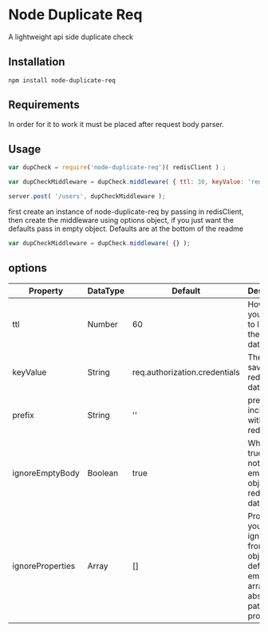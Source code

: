 Node Duplicate Req
==================

A lightweight api side duplicate check

Installation
--------------

```npm install node-duplicate-req```

Requirements
--------------

In order for it to work it must be placed after request body parser.

Usage
-----

```javascript
var dupCheck = require('node-duplicate-req')( redisClient ) ;

var dupCheckMiddleware = dupCheck.middleware( { ttl: 30, keyValue: 'req.user.id', ignoreProperties[ 'user.age', 'user.notes' } );

server.post( '/users', dupCheckMiddleware );
```
first create an instance of node-duplicate-req by passing in redisClient, then create the middleware using options object, if
you just want the defaults pass in empty object. Defaults are at the bottom of the readme

```javascript
var dupCheckMiddleware = dupCheck.middleware( {} );
```

options
---------

| Property | DataType | Default | Description |
|----------|----------|---------|-------------|
| ttl      | Number | 60 | How long you want it to live in the redis database |
| keyValue | String | req.authorization.credentials | The key to save in the redis database |
| prefix   | String | ''      | prefix to be included with each redis entry |
| ignoreEmptyBody | Boolean | true | When set to true it does not save empty object in redis database |
| ignoreProperties | Array | [] | Properties you want ignored from req object, default empty array. Give absolute path to property |